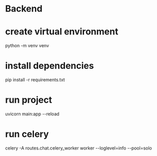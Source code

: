 # Backend

# create virtual environment

python -m venv venv

# install dependencies

pip install -r requirements.txt

# run project

uvicorn main:app --reload

# run celery

celery -A routes.chat.celery_worker worker --loglevel=info --pool=solo
